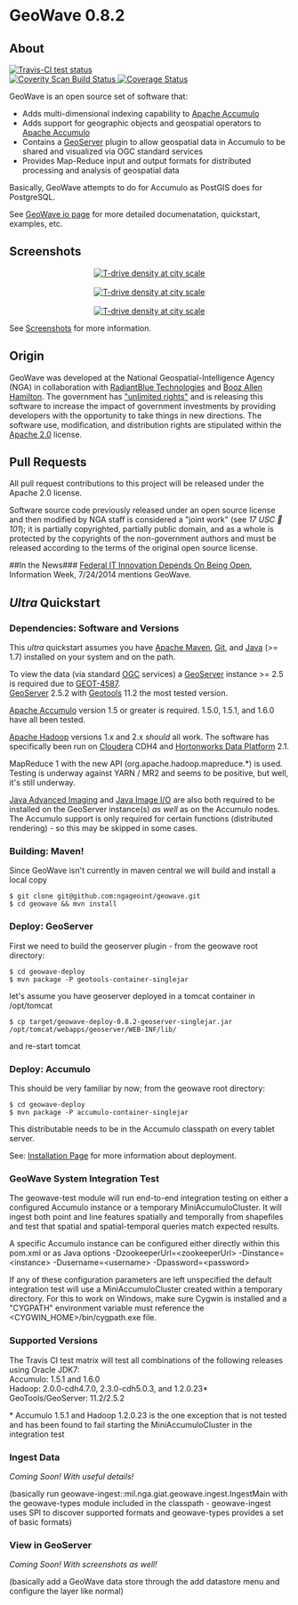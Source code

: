 # GeoWave 0.8.2	
## About  

<a href="https://travis-ci.org/ngageoint/geowave">
	<img alt="Travis-CI test status" 
	     src="https://travis-ci.org/ngageoint/geowave.svg?branch=master"/>
</a>
<br/>
<a href="https://scan.coverity.com/projects/3371">
  <img alt="Coverity Scan Build Status"
       src="https://scan.coverity.com/projects/3371/badge.svg"/>
</a>

<a href='https://coveralls.io/r/ngageoint/geowave'>
  <img src='https://coveralls.io/repos/ngageoint/geowave/badge.png'
       alt='Coverage Status' />
</a>



GeoWave is an open source set of software that:
	
* Adds multi-dimensional indexing capability to [Apache Accumulo](https://accumulo.apache.org) 
* Adds support for geographic objects and geospatial operators to [Apache Accumulo](https://accumulo.apache.org) 
* Contains a [GeoServer](http://geoserver.org/) plugin to allow geospatial data in Accumulo to be shared and visualized via OGC standard services
* Provides Map-Reduce input and output formats for distributed processing and analysis of geospatial data

Basically, GeoWave attempts to do for Accumulo as PostGIS does for PostgreSQL.  

See [GeoWave io page](http://ngageoint.github.io/geowave/) for more detailed documenatation, quickstart, examples, etc.

## Screenshots

<p align="center">
	<a href="https://ngageoint.github.io/geowave/assets/images/geolife-density-13.jpg" target="_blank"><img align="center" src="https://ngageoint.github.io/geowave/assets/images/geolife-density-13-thumb.jpg" alt="T-drive density at city scale"></a><br/><br/>
	<a href="https://ngageoint.github.io/geowave/assets/images/geolife-density-17-full.jpg" target="_blank"><img align="center" src="https://ngageoint.github.io/geowave/assets/images/geolife-density-17-thumb.jpg" alt="T-drive density at city scale"></a><br/><br/>
	<a href="https://ngageoint.github.io/geowave/assets/images/osmgpx-full.jpg" target="_blank"><img align="center" src="https://ngageoint.github.io/geowave/assets/images/osmgpx-thumb.jpg" alt="T-drive density at city scale"></a><br/>
	
</p>

See [Screenshots](https://ngageoint.github.io/geowave/screenshots.html) for more information.

## Origin

GeoWave was developed at the National Geospatial-Intelligence Agency (NGA) in collaboration with [RadiantBlue Technologies](http://www.radiantblue.com/) and [Booz Allen Hamilton](http://www.boozallen.com/).  The government has ["unlimited rights"](https://github.com/ngageoint/geowave/blob/master/NOTICE) and is releasing this software to increase the impact of government investments by providing developers with the opportunity to take things in new directions. The software use, modification, and distribution rights are stipulated within the [Apache 2.0](http://www.apache.org/licenses/LICENSE-2.0.html) license.  


## Pull Requests

All pull request contributions to this project will be released under the Apache 2.0 license.  

Software source code previously released under an open source license and then modified by NGA staff is considered a "joint work" (see *17 USC  101*); it is partially copyrighted, partially public domain, and as a whole is protected by the copyrights of the non-government authors and must be released according to the terms of the original open source license.

##In the News###
[Federal IT Innovation Depends On Being Open](http://www.informationweek.com/government/open-government/federal-it-innovation-depends-on-being-open/a/d-id/1297521), Information Week, 7/24/2014 mentions GeoWave.  

## *Ultra* Quickstart

### Dependencies: Software and Versions
This *ultra* quickstart assumes you have [Apache Maven](http://maven.apache.org/), [Git](http://git-scm.com/), and [Java](http://www.oracle.com/technetwork/java/javase/downloads/index.html) (>= 1.7) installed on your system and on the path.  

To view the data (via standard [OGC](http://www.opengeospatial.org/) services) a [GeoServer](http://geoserver.org/) instance >= 2.5 is required due to [GEOT-4587](http://jira.codehaus.org/browse/GEOT-4587).  
[GeoServer](http://geoserver.org/) 2.5.2 with [Geotools](http://www.geotools.org/) 11.2 the most tested version.

[Apache Accumulo](https://accumulo.apache.org) version 1.5 or greater is required.  1.5.0, 1.5.1, and 1.6.0 have all been tested. 

[Apache Hadoop](http://hadoop.apache.org/) versions 1.x and 2.x *should* all work.  The software has specifically been run on [Cloudera](http://cloudera.com/content/cloudera/en/home.html) CDH4 and [Hortonworks Data Platform](http://hortonworks.com/hdp/) 2.1.   

MapReduce 1 with the new API (org.apache.hadoop.mapreduce.*) is used.  Testing is underway against YARN / MR2 and seems to be positive, but well, it's still underway.  

[Java Advanced Imaging](http://download.java.net/media/jai/builds/release/1_1_3/) and [Java Image I/O](http://download.java.net/media/jai-imageio/builds/release/1.1/) are also both required to be installed on the GeoServer instance(s) *as well* as on the Accumulo nodes.  The Accumulo support is only required for certain functions (distributed rendering) - so this may be skipped in some cases.

### Building: Maven!

Since GeoWave isn't currently in maven central we will build and install a local copy

	$ git clone git@github.com:ngageoint/geowave.git
	$ cd geowave && mvn install 


### Deploy: GeoServer

First we need to build the geoserver plugin - from the geowave root directory:
    
    $ cd geowave-deploy
    $ mvn package -P geotools-container-singlejar

let's assume you have geoserver deployed in a tomcat container in /opt/tomcat

    $ cp target/geowave-deploy-0.8.2-geoserver-singlejar.jar /opt/tomcat/webapps/geoserver/WEB-INF/lib/

and re-start tomcat

### Deploy: Accumulo

This should be very familiar by now; from the geowave root directory:

    $ cd geowave-deploy
    $ mvn package -P accumulo-container-singlejar

This distributable needs to be in the Accumulo classpath on every tablet server.

See: [Installation Page](https://ngageoint.github.io/geowave//installation.html) for more information about deployment.

### GeoWave System Integration Test

The geowave-test module will run end-to-end integration testing on either a configured Accumulo instance or a temporary MiniAccumuloCluster.  It will ingest both point and line features spatially and temporally from shapefiles and test that spatial and spatial-temporal queries match expected results.

A specific Accumulo instance can be configured either directly within this pom.xml or as Java options -DzookeeperUrl=&lt;zookeeperUrl&gt; -Dinstance=&lt;instance&gt; -Dusername=&lt;username&gt; -Dpassword=&lt;password&gt;

If any of these configuration parameters are left unspecified the default integration test will use a MiniAccumuloCluster created within a temporary directory.  For this to work on Windows, make sure Cygwin is installed and a "CYGPATH" environment variable must reference the &lt;CYGWIN_HOME&gt;/bin/cygpath.exe file.  

### Supported Versions

The Travis CI test matrix will test all combinations of the following releases using Oracle JDK7:  
Accumulo: 1.5.1 and 1.6.0  
Hadoop: 2.0.0-cdh4.7.0, 2.3.0-cdh5.0.3, and 1.2.0.23*  
GeoTools/GeoServer: 11.2/2.5.2  

\* Accumulo 1.5.1 and Hadoop 1.2.0.23 is the one exception that is not tested and has been found to fail starting the MiniAccumuloCluster in the integration test

### Ingest Data

*Coming Soon! With useful details!*

(basically run geowave-ingest::mil.nga.giat.geowave.ingest.IngestMain with the geowave-types module included in the classpath - geowave-ingest uses SPI to discover supported formats and geowave-types provides a set of basic formats) 


### View in GeoServer

*Coming Soon! With screenshots as well!*

(basically add a GeoWave data store through the add datastore menu and configure the layer like normal)
